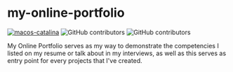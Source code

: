 
# my-online-portfolio
[![macos-catalina](https://img.shields.io/badge/macos-catalina-brightgreen.svg)](https://www.apple.com/macos/catalina-preview)
![GitHub contributors](https://img.shields.io/github/contributors/MarionJayMBalugo/my-online-portfolio?color=%2300FF00)
![GitHub contributors](https://img.shields.io/github/contributors/MarionJayMBalugo/my-online-portofolio?color=%2376EE00&label=project%20contributors&logo=Github&style=flat-square)

My Online Portfolio  serves as my way to demonstrate the competencies I listed on my resume or talk about in my interviews, as well as this serves as entry point for every projects that I've created.